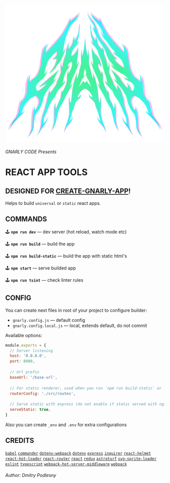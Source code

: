 <p align="center"><img src="https://github.com/gnarlycode/gnarly-assets/blob/master/gnarly-logo-600.png?raw=true" /></p>

###### _GNARLY CODE_ Presents

# REACT APP TOOLS

## DESIGNED FOR **[CREATE-GNARLY-APP](https://github.com/gnarlycode/create-gnarly-app)**!

Helps to build `universal` or `static` react apps.

## COMMANDS

🕹 **`npm run dev`** — dev server (hot reload, watch mode etc)

🕹 **`npm run build`** — build the app

🕹 **`npm run build-static`** — build the app with static html's

🕹 **`npm start`** — serve builded app

🕹 **`npm run tsint`** — check linter rules

## CONFIG

You can create next files in root of your project to configure builder:

- `gnarly.config.js` — default config
- `gnarly.config.local.js` — local, extends default, do not commit

Available options:

```js
module.exports = {
  // Server listening
  host: '0.0.0.0',
  port: 8080,

  // Url prefix
  baseUrl: '/base-url',

  // For static renderer, used when you run `npm run build-static` or `build-all`
  routerConfig: './src/routes',

  // Serve static with express (do not enable if static served with nginx for example)
  serveStatic: true,
}
```

Also you can create `_env` and `.env` for extra configurations

## CREDITS

[`babel`](https://babeljs.io/)
[`commander`](https://github.com/tj/commander.js)
[`dotenv-webpack`](https://github.com/mrsteele/dotenv-webpack)
[`dotenv`](https://github.com/motdotla/dotenv)
[`express`](https://expressjs.com/)
[`inquirer`](https://github.com/SBoudrias/Inquirer.js/)
[`react-helmet`](https://github.com/nfl/react-helmet)
[`react-hot-loader`](https://github.com/gaearon/react-hot-loader)
[`react-router`](https://reactjs.org/)
[`react`](https://reactjs.org/)
[`redux`](https://redux.js.org/)
[`astroturf`](https://github.com/4Catalyzer/astroturf)
[`svg-sprite-loader`](https://github.com/JetBrains/svg-sprite-loader)
[`eslint`](https://eslint.org/)
[`typescript`](https://www.typescriptlang.org)
[`webpack-hot-server-middleware`](https://www.npmjs.com/package/webpack-hot-server-middleware)
[`webpack`](https://webpack.js.org/)

###### Author: Dmitry Podlesny
